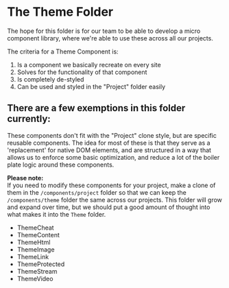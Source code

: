 # The Theme Folder

The hope for this folder is for our team to be able to develop a micro component
library, where we're able to use these across all our projects.

The criteria for a Theme Component is:

1. Is a component we basically recreate on every site
2. Solves for the functionality of that component
3. Is completely de-styled
4. Can be used and styled in the "Project" folder easily

## There are a few exemptions in this folder currently:

These components don't fit with the "Project" clone style, but are specific
reusable components. The idea for most of these is that they serve as a
'replacement' for native DOM elements, and are structured in a way that allows
us to enforce some basic optimization, and reduce a lot of the boiler plate
logic around these components.

**Please note:**\
If you need to modify these components for your project, make a clone of them in
the `/components/project` folder so that we can keep the `/components/theme`
folder the same across our projects. This folder will grow and expand over time,
but we should put a good amount of thought into what makes it into the `Theme`
folder.

- ThemeCheat
- ThemeContent
- ThemeHtml
- ThemeImage
- ThemeLink
- ThemeProtected
- ThemeStream
- ThemeVideo

